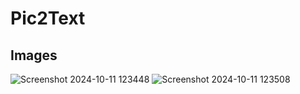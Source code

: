 # Pic2Text

## Images

![Screenshot 2024-10-11 123448](https://github.com/user-attachments/assets/c8265b55-e50c-4d86-91e7-202249b2a08b)
![Screenshot 2024-10-11 123508](https://github.com/user-attachments/assets/2e6250c3-97d6-4cc3-b144-e5cd9d35ddf9)
